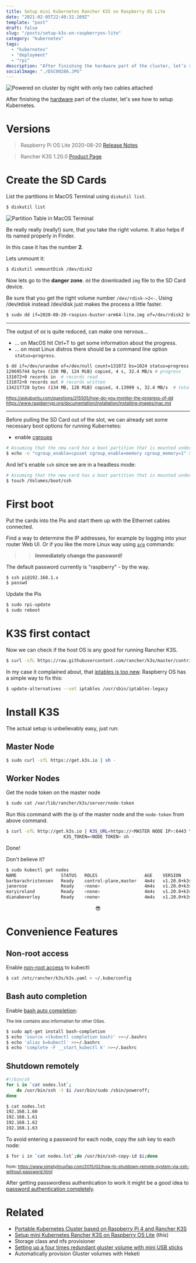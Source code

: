 ```yaml
---
title: Setup mini Kubernetes Rancher K3S on Raspberry OS Lite
date: "2021-02-05T22:40:32.169Z"
template: "post"
draft: false
slug: "/posts/setup-k3s-on-raspberryos-lite"
category: "kubernetes"
tags:
  - "kubernetes"
  - "deployment"
  - "rpi"
description: "After finishing the hardware part of the cluster, let’s see how we can setup Kubernetes on Raspberry OS Lite"
socialImage: "./DSC00286.JPG"
---
```


![Powered on cluster by night with only two cables attached](./DSC00286.JPG)

After finishing the [hardware](portable-kubernetes-cluster-Raspberry4-rancher-k3s) part of the cluster, let's see how to setup Kubernetes.

# Versions

> Raspberry Pi OS Lite 2020-08-20 
> [Release Notes](https://downloads.raspberrypi.org/raspios_lite_armhf/release_notes.txt)

> Rancher K3S 1.20.0
> [Product Page](https://rancher.com/products/k3s/)


# Create the SD Cards

List the partitions in MacOS Terminal using `diskutil list`.

```bash
$ diskutil list
```

![Partition Table in MacOS Terminal](./diskutil-volumes.png)

Be really really (really!) sure, that you take the right volume. It also helps if its named properly in Finder.

In this case it has the number **2**.

Lets unmount it:

```bash
$ diskutil unmountDisk /dev/disk2
```

Now lets go to the **danger zone**. `dd` the downloaded `img` file to the SD Card device.

Be sure that you get the right volume number `/dev/rdisk->2<-`. Using /dev/**r**disk instead /dev/disk just makes the process a little faster.


```bash
$ sudo dd if=2020-08-20-raspios-buster-arm64-lite.img of=/dev/rdisk2 bs=8m
```

***

The output of `dd` is quite reduced, can make one nervous...
- ... on MacOS hit Ctrl+T to get some information about the progress.
- ... on most Linux distros there should be a command line option `status=progress`.

```bash
$ dd if=/dev/urandom of=/dev/null count=131072 bs=1024 status=progress
129695744 bytes (130 MB, 124 MiB) copied, 4 s, 32.4 MB/s # progress
131072+0 records in  # records read
131072+0 records out # records written
134217728 bytes (134 MB, 128 MiB) copied, 4.13999 s, 32.4 MB/s  # totals, duration and speed
```

<sub>https://askubuntu.com/questions/215505/how-do-you-monitor-the-progress-of-dd</sub>
<sub>https://www.raspberrypi.org/documentation/installation/installing-images/mac.md</dub>

 ***

Before pulling the SD Card out of the slot, we can already set some necessary boot options for running Kubernetes:

- enable [cgroups](https://01.org/linuxgraphics/gfx-docs/drm/admin-guide/cgroup-v1/cgroups.html)

```bash
# Assuming that the new card has a boot partition that is mounted under /Volumes/boot
$ echo -n "cgroup_enable=cpuset cgroup_enable=memory cgroup_memory=1" >> /Volumes/boot/cmdline.txt
```

And let's enable `ssh` since we are in a headless mode:


```bash
# Assuming that the new card has a boot partition that is mounted under /Volumes/boot
$ touch /Volumes/boot/ssh
```


# First boot

Put the cards into the Pis and start them up with the Ethernet cables connected.

Find a way to determine the IP addresses, for example by logging into your router Web UI. Or if you like the more Linux way using [`arp`](https://www.dnsstuff.com/ip-network-scanners) commands:


>> **Immediately change the password!**

The default password currently is "raspberry" - by the way.

```bash
$ ssh pi@192.168.1.x
$ passwd
```

Update the Pis

```bash
$ sudo rpi-update
$ sudo reboot
```

# K3S first contact

Now we can check if the host OS is any good for running Rancher K3S.


```bash
$ curl -sfL https://raw.githubusercontent.com/rancher/k3s/master/contrib/util/check-config.sh | sh -

```

In my case it complained about, that [iptables is too new](https://github.com/kubernetes/kubernetes/issues/71305#issuecomment-479558920).
Raspberry OS has a simple way to fix this:


```bash
$ update-alternatives --set iptables /usr/sbin/iptables-legacy
```


# Install K3S

The actual setup is unbelievably easy, just run:

## Master Node

```bash
$ sudo curl -sfL https://get.k3s.io | sh -
``` 

## Worker Nodes

Get the node token on the master node

```bash
$ sudo cat /var/lib/rancher/k3s/server/node-token
```

Run this command with the ip of the master node and the `node-token` from above command.

```bash
$ curl -sfL http://get.k3s.io | K3S_URL=https://<MASTER NODE IP>:6443 \
                      K3S_TOKEN=<NODE TOKEN> sh -
```

Done!

Don't believe it?

```bash
$ sudo kubectl get nodes
NAME                 STATUS   ROLES                  AGE    VERSION
barbarachristensen   Ready    control-plane,master   4m4s   v1.20.0+k3s2
janerose             Ready    <none>                 4m4s   v1.20.0+k3s2
maryireland          Ready    <none>                 4m4s   v1.20.0+k3s2
dianabeverley        Ready    <none>                 4m4s   v1.20.0+k3s2
```


<center>😎</center>

# Convenience Features

## Non-root access

Enable [non-root access](https://rancher.com/docs/k3s/latest/en/cluster-access/) to kubectl:
```bash
$ cat /etc/rancher/k3s/k3s.yaml > ~/.kube/config
```

## Bash auto completion

Enable [bash auto completion](https://kubernetes.io/docs/tasks/tools/install-kubectl/#enabling-shell-autocompletion): 

<sub>The link contains also information for other OSes.</sub>

```bash
$ sudo apt-get install bash-completion
$ echo 'source <(kubectl completion bash)' >>~/.bashrc
$ echo 'alias k=kubectl' >>~/.bashrc
$ echo 'complete -F __start_kubectl k' >>~/.bashrc
```


## Shutdown remotely

```bash
#!/bin/sh
for i in `cat nodes.lst`;
	do /usr/bin/ssh -t $i /usr/bin/sudo /sbin/poweroff;
done
```

```bash
$ cat nodes.lst
192.168.1.60
192.168.1.61
192.168.1.62
192.168.1.63
```

To avoid entering a password for each node, copy the ssh key to each node:

```bash
$ for i in `cat nodes.lst`;do /usr/bin/ssh-copy-id $i;done
```

<sub>from: https://www.simplylinuxfaq.com/2015/02/how-to-shutdown-remote-system-via-ssh-without-password.html</sub>


After getting passwordless authentication to work it might be a good idea to [password authentication completely](https://www.cyberciti.biz/faq/how-to-disable-ssh-password-login-on-linux/).


# Related

- [Portable Kubernetes Cluster based on Raspberry Pi 4 and Rancher K3S](portable-kubernetes-cluster-Raspberry4-rancher-k3s)
- [Setup mini Kubernetes Rancher K3S on Raspberry OS Lite](setup-k3s-on-raspberryos-lite) (this)
- Storage class and nfs provisioner
- [Setting up a four times redundant gluster volume with mini USB sticks](setting-up-a-four-times-redundant-gluster-with-mini-usb-sticks)
- Automatically provision Gluster volumes with Heketi